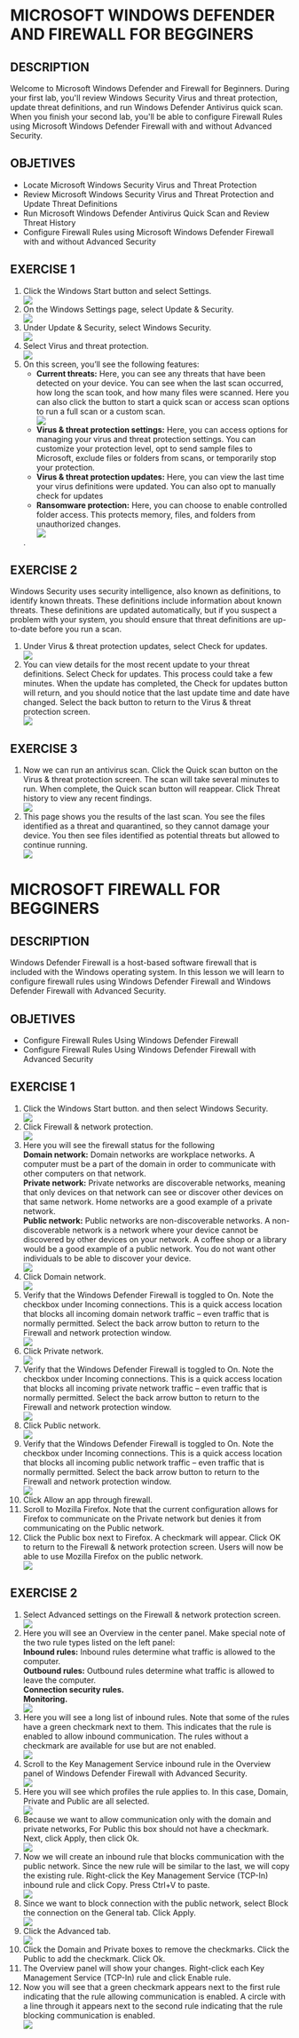 # MICROSOFT WINDOWS DEFENDER AND FIREWALL FOR BEGGINERS
<h2>DESCRIPTION</h2>
<a>Welcome to Microsoft Windows Defender and Firewall for Beginners. During your first lab, you'll review Windows Security Virus and threat protection, update threat definitions, and run Windows Defender Antivirus quick scan. When you finish your second lab, you'll be able to configure Firewall Rules using Microsoft Windows Defender Firewall with and without Advanced Security.</a>

<h2>OBJETIVES</h2>
<body>
<ul>
<li>Locate Microsoft Windows Security Virus and Threat Protection</li>
<li>Review Microsoft Windows Security Virus and Threat Protection and Update Threat Definitions</li>
<li>Run Microsoft Windows Defender Antivirus Quick Scan and Review Threat History</li>
<li>Configure Firewall Rules using Microsoft Windows Defender Firewall with and without Advanced Security</li>
</ul>
</body>

<h2>EXERCISE 1</h2>
<body>
<ol>
<li>Click the Windows Start button and select Settings.</li>
  <img src="proyecto1-a.jpg"/>
<li>On the Windows Settings page, select Update & Security.</li>
  <img src="proyecto1-b.jpg"/>
<li>Under Update & Security, select Windows Security.</li>
  <img src="proyecto1-c.jpg"/>
<li>Select Virus and threat protection.</li>
  <img src="proyecto1-d.jpg"/>
<li>On this screen, you’ll see the following features:</br>
  <body>
<ul>
<li><b>Current threats:</b> Here, you can see any threats that have been detected on your device. You can see when the last scan occurred, how long the scan took, and how many files were scanned. Here you can also click the button to start a quick scan or access scan options to run a full scan or a custom scan.</li>
  <img src="proyecto1-e.jpg"/>
<li><b>Virus & threat protection settings:</b> Here, you can access options for managing your virus and threat protection settings. You can customize your protection level, opt to send sample files to Microsoft, exclude files or folders from scans, or temporarily stop your protection.</li>
<li><b>Virus & threat protection updates:</b> Here, you can view the last time your virus definitions were updated. You can also opt to manually check for updates</li>
<li><b>Ransomware protection:</b> Here, you can choose to enable controlled folder access. This protects memory, files, and folders from unauthorized changes.</li>
  <img src="proyecto1-f.jpg"/>
</ul>
</body>
.</li>
</ol>
</body>

<h2>EXERCISE 2</h2>
Windows Security uses security intelligence, also known as definitions, to identify known threats. These definitions include information about known threats. These definitions are updated automatically, but if you suspect a problem with your system, you should ensure that threat definitions are up-to-date before you run a scan.
<body>
<ol>
  <li>Under Virus & threat protection updates, select Check for updates.</li>
   <img src="proyecto1-g.jpg"/>
  <li>You can view details for the most recent update to your threat definitions. Select Check for updates. This process could take a few minutes. When the update has completed, the Check for updates button will return, and you should notice that the last update time and date have changed. Select the back button to return to the Virus & threat protection screen.</li>
 <img src="proyecto1-h.jpg"/>
</ol>
</body>

<h2>EXERCISE 3</h2>
<body>
  <ol>
    <li>Now we can run an antivirus scan. Click the Quick scan button on the Virus & threat protection screen. The scan will take several minutes to run. When complete, the Quick scan button will reappear. Click Threat history to view any recent findings.</li>
     <img src="proyecto1-i.jpg"/>
    <li>This page shows you the results of the last scan. You see the files identified as a threat and quarantined, so they cannot damage your device. You then see files identified as potential threats but allowed to continue running.</li>
     <img src="proyecto1-j.jpg"/>
  </ol>
</body>

# MICROSOFT FIREWALL FOR BEGGINERS
<h2>DESCRIPTION</h2>
Windows Defender Firewall is a host-based software firewall that is included with the Windows operating system. In this lesson we will learn to configure firewall rules using Windows Defender Firewall and Windows Defender Firewall with Advanced Security.

<h2>OBJETIVES</h2>
<body>
<ul>
<li>Configure Firewall Rules Using Windows Defender Firewall</li>
<li>Configure Firewall Rules Using Windows Defender Firewall with Advanced Security</li>
</ul>
</body>

<h2>EXERCISE 1</h2>
<body>
  <ol>
  <li>Click the Windows Start button. and then select Windows Security.</li>
    <img src="proyecto1-k.jpg"/>
  <li>Click Firewall & network protection.</li>
    <img src="proyecto1-l.jpg"/>
  <li>Here you will see the firewall status for the following</li>
    <a><b>Domain network:</b> Domain networks are workplace networks. A computer must be a part of the domain in order to communicate with other computers on that network. </a><br>
    <a><b>Private network:</b> Private networks are discoverable networks, meaning that only devices on that network can see or discover other devices on that same network. Home networks are a good example of a private network. </a><br>
    <a><b>Public network:</b> Public networks are non-discoverable networks. A non-discoverable network is a network where your device cannot be discovered by other devices on your network. A coffee shop or a library would be a good example of a public network. You do not want other individuals to be able to discover your device.</a><br>
    <img src="proyecto1-m.jpg"/>
  <li>Click Domain network.</li>
    <img src="proyecto1-n.jpg"/>
  <li>Verify that the Windows Defender Firewall is toggled to On. Note the checkbox under Incoming connections. This is a quick access location that blocks all incoming domain network traffic – even traffic that is normally permitted. Select the back arrow button to return to the Firewall and network protection window.</li>
    <img src="proyecto1-o.jpg"/>
  <li>Click Private network.</li>
    <img src="proyecto1-p.jpg"/>
  <li>Verify that the Windows Defender Firewall is toggled to On. Note the checkbox under Incoming connections. This is a quick access location that blocks all incoming private network traffic – even traffic that is normally permitted. Select the back arrow button to return to the Firewall and network protection window.</li>
    <img src="proyecto1-q.jpg"/>
  <li>Click Public network.</li>
    <img src="proyecto1-r.jpg"/>
  <li>Verify that the Windows Defender Firewall is toggled to On. Note the checkbox under Incoming connections. This is a quick access location that blocks all incoming public network traffic – even traffic that is normally permitted. Select the back arrow button to return to the Firewall and network protection window.</li>
    <img src="proyecto1-s.jpg"/>
  <li>Click Allow an app through firewall.</li>
  <li>Scroll to Mozilla Firefox. Note that the current configuration allows for Firefox to communicate on the Private network but denies it from communicating on the Public network.</li>
  <li>Click the Public box next to Firefox. A checkmark will appear. Click OK to return to the Firewall & network protection screen. Users will now be able to use Mozilla Firefox on the public network.</li>
  <img src="proyecto1-t.jpg"/>
</ol>

</body>

<h2>EXERCISE 2</h2>
<body>
  <ol>
    <li>Select Advanced settings on the Firewall & network protection screen.</li>
    <img src="proyecto1-2a.jpg"/>
    <li>Here you will see an Overview in the center panel. Make special note of the two rule types listed on the left panel:</li>
<a><b>Inbound rules:</b> Inbound rules determine what traffic is allowed to the computer.<br> <b>Outbound rules:</b> Outbound rules determine what traffic is allowed to leave the computer.<br> <b>Connection security rules.</b><br> <b>Monitoring.</b></a><br>
    <img src="proyecto1-2b.jpg"/>
    <li>Here you will see a long list of inbound rules. Note that some of the rules have a green checkmark next to them. This indicates that the rule is enabled to allow inbound communication. The rules without a checkmark are available for use but are not enabled.</li>
    <img src="proyecto1-2c.jpg"/>
    <li>Scroll to the Key Management Service inbound rule in the Overview panel of Windows Defender Firewall with Advanced Security.</li>
    <img src="proyecto1-2d.jpg"/>
    <li>Here you will see which profiles the rule applies to. In this case, Domain, Private and Public are all selected.</li>
    <img src="proyecto1-2e.jpg"/>
    <li>Because we want to allow communication only with the domain and private networks, For Public this box should not have a checkmark. Next, click Apply, then click Ok.
</li>
    <img src="proyecto1-2f.jpg"/>
    <li>Now we will create an inbound rule that blocks communication with the public network. Since the new rule will be similar to the last, we will copy the existing rule. Right-click the Key Management Service (TCP-In) inbound rule and click Copy. Press Ctrl+V to paste.</li>
    <img src="proyecto1-2g.jpg"/>
    <li>Since we want to block connection with the public network, select Block the connection on the General tab. Click Apply.</li>
    <img src="proyecto1-2h.jpg"/>
    <li>Click the Advanced tab.</li>
    <img src="proyecto1-2i.jpg"/>
    <li>Click the Domain and Private boxes to remove the checkmarks. Click the Public to add the checkmark. Click Ok.</li>
    <li>The Overview panel will show your changes. Right-click each Key Management Service (TCP-In) rule and click Enable rule.</li>
    <li>Now you will see that a green checkmark appears next to the first rule indicating that the rule allowing communication is enabled. A circle with a line through it appears next to the second rule indicating that the rule blocking communication is enabled.</li>
    <img src="proyecto1-2j.jpg"/>
  </ol>
</body>
